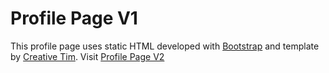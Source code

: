 # Profile Page V1

This profile page uses static HTML developed with [Bootstrap](https://getbootstrap.com) and template by [Creative Tim](https://www.creative-tim.com).
Visit [Profile Page V2](https://rivannurdin.github.io/v1)
